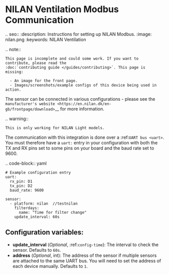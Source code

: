 NILAN Ventilation Modbus Communication
=====================================

.. seo::
    :description: Instructions for setting up NILAN Modbus.
    :image: nilan.png
    :keywords: NILAN Ventilation

.. note::

    This page is incomplete and could some work. If you want to contribute, please read the
    :doc:`contributing guide </guides/contributing>`. This page is missing:

      - An image for the front page.
      - Images/screenshots/example configs of this device being used in action.

The sensor can be connected in various configurations - please see the `manufacturer's website <https://en.nilan.dk/en-gb/frontpage/download>`__
for more information.

.. warning::

    This is only working for NILAN Light models.

The communication with this integration is done over a :ref:`UART bus <uart>`.
You must therefore have a ``uart:`` entry in your configuration with both the TX and RX pins set
to some pins on your board and the baud rate set to 9600.

.. code-block:: yaml

    # Example configuration entry
    uart:
      rx_pin: D1
      tx_pin: D2
      baud_rate: 9600

    sensor:
      - platform: nilan  //testnilan
        filterdays:
          name: "Time for filter change"
        update_interval: 60s

Configuration variables:
------------------------


- **update_interval** (*Optional*, :ref:`config-time`): The interval to check the
  sensor. Defaults to ``60s``.
- **address** (*Optional*, int): The address of the sensor if multiple sensors are attached to
  the same UART bus. You will need to set the address of each device manually. Defaults to ``1``.

